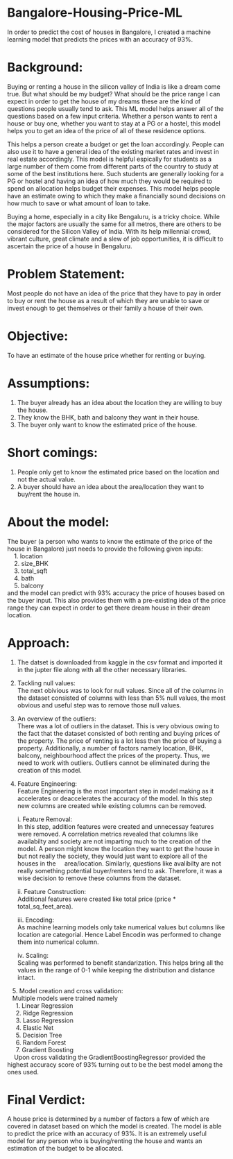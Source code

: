 # Bangalore-Housing-Price-ML
In order to predict the cost of houses in Bangalore, I created a machine learning model that predicts the prices with an accuracy of 93%.

# Background:
Buying or renting a house in the silicon valley of India is like a dream come true. But what should be my budget? What should be the price range I can expect in order to get the house of my dreams these are the kind of questions people usually tend to ask. This ML model helps answer all of the questions based on a few input criteria. Whether a person wants to rent a house or buy one, whether you want to stay at a PG or a hostel, this model helps you to get an idea of the price of all of these residence options.

This helps a person create a budget or get the loan accordingly. People can also use it to have a general idea of the existing market rates and invest in real estate accordingly. This model is helpful espically for students as a large number of them come from different parts of the country to study at some of the best institutions here. Such students are generally looking for a PG or hostel and having an idea of how much they would be required to spend on allocation helps budget their expenses. This model helps people have an estimate owing to which they make a financially sound decisions on how much to save or what amount of loan to take.

Buying a home, especially in a city like Bengaluru, is a tricky choice. While the major factors are usually the same for all metros, there are others to be considered for the Silicon Valley of India. With its help millennial crowd, vibrant culture, great climate and a slew of job opportunities, it is difficult to ascertain the price of a house in Bengaluru.

# Problem Statement:
Most people do not have an idea of the price that they have to pay in order to buy or rent the house as a result of which they are unable to save or invest enough to get themselves or their family a house of their own.

# Objective: 
To have an estimate of the house price whether for renting or buying.

# Assumptions:
1. The buyer already has an idea about the location they are willing to buy the house.
2. They know the BHK, bath and balcony	they want in their house.
3. The buyer only want to know the estimated price of the house.

# Short comings:
1. People only get to know the estimated price based on the location and not the actual value.
2. A buyer should have an idea about the area/location they want to buy/rent the house in.

# About the model:

The buyer (a person who wants to know the estimate of the price of the house in Bangalore) just needs to provide the following given inputs:<br>
&nbsp;&nbsp;&nbsp;&nbsp;1. location	<br>
&nbsp;&nbsp;&nbsp;&nbsp;2. size_BHK	<br>
&nbsp;&nbsp;&nbsp;&nbsp;3. total_sqft	<br>
&nbsp;&nbsp;&nbsp;&nbsp;4. bath	<br>
&nbsp;&nbsp;&nbsp;&nbsp;5. balcony	<br>
and the model can predict with 93% accuracy the price of houses based on the buyer input. This also provides them with a pre-existing idea of the price range they can expect in order to get there dream house in their dream location. 

# Approach:

1. The datset is downloaded from kaggle in the csv format and imported it in the jupter file along with all the other necessary libraries.

2. Tackling null values: <br>
   The next obivious was to look for null values. Since all of the columns in the dataset consisted of columns with less than 5% null values, the most obvious and useful step was to remove those null values.

3. An overview of the outliers:<br>
   There was a lot of outliers in the dataset. This is very obvious owing to the fact that the dataset consisted of both renting and buying prices of the property. The price of renting is a lot less then the price of buying a property. Additionally, a number of factors namely location, BHK, balcony, neighbourhood affect the prices of the property. Thus, we need to work with outliers. Outliers cannot be eliminated during the creation of this model.

4. Feature Engineering:<br>
   Feature Engineering is the most important step in model making as it accelerates or deaccelerates the accuracy of the model. In this step new columns are created while existing columns can be removed. <br>
  
   i. Feature Removal:<br>
      In this step, addition features were created and unnecessay features were removed. A correlation metrics revealed that columns like availabilty and society are not imparting much to the creation of the model. A person might know the location they want to get the house in but not really the society, they would just want to explore all of the houses in the &nbsp;&nbsp;&nbsp;&nbsp;area/location. Similarly, questions like avalibilty are not really something potential buyer/renters tend to ask. Therefore, it was a wise decision to remove these columns from the dataset.<br>
  
   ii. Feature Construction:<br>
       Additional features were created like total price (price * total_sq_feet_area).<br>

   iii. Encoding:<br>
        As machine learning models only take numerical values but columns like location are categorial. Hence Label Encodin was performed to change them into numerical column.<br>

    iv. Scaling:<br>
         Scaling was performed to benefit standarization. This helps bring all the values in the range of 0-1 while keeping the distribution and distance intact.<br>

&nbsp;&nbsp;&nbsp;5. Model creation and cross validation:<br>
&nbsp;&nbsp;&nbsp;Multiple models were trained namely<br>
&nbsp;&nbsp;&nbsp;&nbsp;    1. Linear Regression<br>
&nbsp;&nbsp;&nbsp;&nbsp;    2. Ridge Regression<br>
&nbsp;&nbsp;&nbsp;&nbsp;    3. Lasso Regression<br>
&nbsp;&nbsp;&nbsp;&nbsp;    4. Elastic Net<br>
&nbsp;&nbsp;&nbsp;&nbsp;    5. Decision Tree<br>
&nbsp;&nbsp;&nbsp;&nbsp;    6. Random Forest<br>
&nbsp;&nbsp;&nbsp;&nbsp;    7. Gradient Boosting<br>
&nbsp;&nbsp;&nbsp;&nbsp;Upon cross validating the GradientBoostingRegressor provided the highest accuracy score of 93% turning out to be the best model among the ones used.<br>

# Final Verdict:
A house price is determined by a number of factors a few of which are covered in dataset based on which the model is created. The model is able to predict the price with an accuracy of 93%. It is an extremely useful model for any person who is buying/renting the house and wants an estimation of the budget to be allocated.


 
